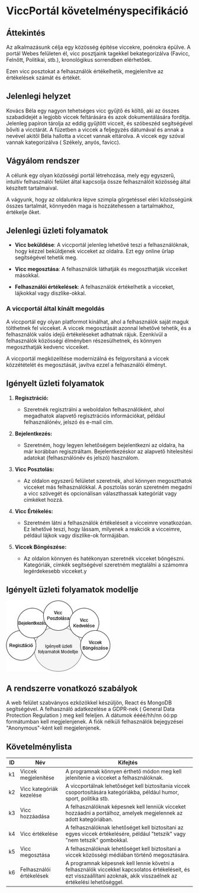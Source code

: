 # ViccPortál követelményspecifikáció

## Áttekintés

   Az alkalmazásunk célja egy közösség építése viccekre, poénokra épülve. A portál Webes felületen él, vicc posztjaink tagekkel bekategorizálva (Favicc, Felnőtt, Politikai, stb.), kronológikus sorrendben elérhetőek.

   Ezen vicc posztokat a felhasználók értékelhetik, megjelenítve az értékelések számát és értékét.

## Jelenlegi helyzet

   Kovács Béla egy nagyon tehetséges vicc gyűjtő és költő, aki az összes szabadidejét a legjobb viccek feltárására és azok dokumentálására fordítja. Jelenleg papíron tárolja az eddig gyűjtött vicceit, és szóbeszéd segítségével bővíti a vicctárát. A füzetben a viccek a feljegyzés dátumával és annak a nevével akitől Béla hallotta a viccet vannak eltárolva. A viccek egy szóval vannak kategorizálva ( Székely, anyós, favicc).

## Vágyálom rendszer

   A célunk egy olyan közösségi portál létrehozása,
   mely egy egyszerű, intuitív felhasználói
   felület által kapcsolja össze felhasználóit
   közösség által készített tartalmaival.

   A vágyunk, hogy az oldalunkra lépve szimpla görgetéssel
   eléri közösségünk összes tartalmát, könnyedén maga is
   hozzátehessen a tartalmakhoz, értékelje őket.

## Jelenlegi üzleti folyamatok

- **Vicc beküldése**: A viccportál jelenleg lehetővé teszi a felhasználóknak, hogy kézzel beküldjenek vicceket az oldalra. Ezt egy online űrlap segítségével tehetik meg.

- **Vicc megosztása**: A felhasználók láthatják és megoszthatják vicceiket másokkal.

- **Felhasználói értékelések**: A felhasználók értékelhetik a vicceket, lájkokkal vagy diszlike-okkal.

### A viccportál által kínált megoldás

   A viccportál egy olyan platformot kínálhat, ahol a felhasználók saját maguk tölthetnek fel vicceket. A viccek megosztását azonnal lehetővé tehetik, és a felhasználók valós idejű értékeléseket adhatnak rájuk. Ezenkívül a felhasználók közösségi élményben részesülhetnek, és könnyen megoszthatják kedvenc vicceiket.

   A viccportál megközelítése modernizálná és felgyorsítaná a viccek közzétételét és megosztását, javítva ezzel a felhasználói élményt.

## Igényelt üzleti folyamatok

1. **Regisztráció:**
   - Szeretnék regisztrálni a weboldalon felhasználóként, ahol megadhatok alapvető regisztrációs információkat, például felhasználónév, jelszó és e-mail cím.

2. **Bejelentkezés:**
   - Szeretném, hogy legyen lehetőségem bejelentkezni az oldalra, ha már korábban regisztráltam. Bejelentkezéskor az alapvető hitelesítési adatokat (felhasználónév és jelszó) használom.

3. **Vicc Posztolás:**
   - Az oldalon egyszerű felületet szeretnék, ahol könnyen megoszthatok vicceket más felhasználókkal. A posztolás során szeretném megadni a vicc szövegét és opcionálisan választhassak kategóriát vagy címkéket hozzá.

4. **Vicc Értékelés:**
   - Szeretném látni a felhasználók értékeléseit a vicceimre vonatkozóan. Ez lehetővé teszi, hogy lássam, milyenek a reakciók a vicceimre, például lájkok vagy diszlike-ok formájában.

5. **Viccek Böngészése:**
   - Az oldalon könnyen és hatékonyan szeretnék vicceket böngészni. Kategóriák, címkék segítségével szeretném megtalálni a számomra legérdekesebb vicceket.y

## Igényelt üzleti folyamatok modellje

   ![Igényelt üzleti folyamatok modellje](uzletimodell.drawio.png)

## A rendszerre vonatkozó szabályok

A web felület szabványos ezközökkel készüljön, React és MongoDB segítségével. A felhasználó adatkezelése a GDPR-nek ( General Data Protection Regulation ) meg kell feleljen. A dátumok éééé/hh/nn óó:pp formátumban kell megjelenjenek. A fiók nélküli felhasználók bejegyzései "Anonymous"-ként kell megjelenjenek.

## Követelménylista

| ID | Név                          | Kifejtés                                                                                               |
|----|------------------------------|--------------------------------------------------------------------------------------------------------|
| k1 | Viccek megjelenítése          | A programnak könnyen érthető módon meg kell jelenítenie a vicceket a felhasználóknak.               |
| k2 | Vicc kategóriák kezelése      | A viccportálnak lehetőséget kell biztosítania viccek csoportosítására kategóriákba, például humor, sport, politika stb. |
| k3 | Vicc hozzáadása               | A felhasználóknak képesnek kell lenniük vicceket hozzáadni a portálhoz, amelyek megjelennek az adott kategóriában. |
| k4 | Vicc értékelése               | A felhasználóknak lehetőséget kell biztosítani az egyes viccek értékelésére, például "tetszik" vagy "nem tetszik" gombokkal. |
| k5 | Vicc megosztása               | A felhasználóknak lehetőséget kell biztosítani a viccek közösségi médiában történő megosztására.         |
| k6 | Felhasználói értékelések      | A programnak képesnek kell lennie követni a felhasználók viccekkel kapcsolatos értékeléseit, és ezt visszaállítani azoknak, akik visszaélnek az értékelési lehetőséggel. |
